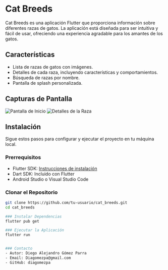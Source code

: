 # Cat Breeds

Cat Breeds es una aplicación Flutter que proporciona información sobre diferentes razas de gatos. La aplicación está diseñada para ser intuitiva y fácil de usar, ofreciendo una experiencia agradable para los amantes de los gatos.

## Características

- Lista de razas de gatos con imágenes.
- Detalles de cada raza, incluyendo características y comportamientos.
- Búsqueda de razas por nombre.
- Pantalla de splash personalizada.

## Capturas de Pantalla

![Pantalla de Inicio](assets/screenshots/home.png)
![Detalles de la Raza](assets/screenshots/details.png)

## Instalación

Sigue estos pasos para configurar y ejecutar el proyecto en tu máquina local.

### Prerrequisitos

- Flutter SDK: [Instrucciones de instalación](https://flutter.dev/docs/get-started/install)
- Dart SDK: Incluido con Flutter
- Android Studio o Visual Studio Code


### Clonar el Repositorio

```sh
git clone https://github.com/tu-usuario/cat_breeds.git
cd cat_breeds

### Instalar Dependencias 
flutter pub get

### Ejecutar la Aplicación
flutter run


### Contacto
- Autor: Diego Alejandro Gómez Parra
- Email: Diagomezpa@gmail.com
- GitHub: diagomezpa